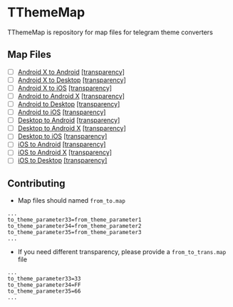 # TThemeMap

TThemeMap is repository for map files for telegram theme converters

## Map Files

- [ ] [Android X to Android](androidx_android.map) [[transparency]](androidx_android_trans.map)
- [ ] [Android X to Desktop](androidx_desktop.map) [[transparency]](androidx_desktop_trans.map)
- [ ] [Android X to iOS](androidx_ios.map) [[transparency]](androidx_ios_trans.map)
- [ ] [Android to Android X](android_androidx.map) [[transparency]](android_androidx_trans.map)
- [ ] [Android to Desktop](android_desktop.map) [[transparency]](android_desktop_trans.map)
- [ ] [Android to iOS](android_ios.map) [[transparency]](android_ios_trans.map)
- [ ] [Desktop to Android](desktop_android.map) [[transparency]](desktop_android_trans.map)
- [ ] [Desktop to Android X](desktop_androidx.map) [[transparency]](desktop_androidx_trans.map)
- [ ] [Desktop to iOS](desktop_ios.map) [[transparency]](desktop_ios_trans.map)
- [ ] [iOS to Android](ios_android.map) [[transparency]](ios_android_trans.map)
- [ ] [iOS to Android X](ios_androidx.map) [[transparency]](ios_androidx_trans.map)
- [ ] [iOS to Desktop](ios_desktop.map) [[transparency]](ios_desktop_trans.map)

## Contributing

- Map files should named `from_to.map`
```
...
to_theme_parameter33=from_theme_parameter1
to_theme_parameter34=from_theme_parameter2
to_theme_parameter35=from_theme_parameter3
...
```
- If you need different transparency, please provide a `from_to_trans.map` file
```
...
to_theme_parameter33=33
to_theme_parameter34=FF
to_theme_parameter35=66
...
```
